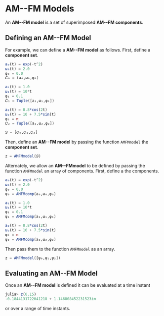 # AM--FM Models

An **AM--FM model** is a set of superimposed **AM--FM components**.

## Defining an AM--FM Model

For example, we can define a **AM--FM model** as follows. First, define a **component set**.
```julia codeSnippet
a₀(t) = exp(-t^2)
ω₀(t) = 2.0
φ₀ = 0.0
𝐶₀ = (a₀,ω₀,φ₀)

a₁(t) = 1.0
ω₁(t) = 10*t
φ₁ = 0.1
𝐶₁ = Tuple([a₁,ω₁,φ₁])

a₂(t) = 0.8*cos(2t)
ω₂(t) = 10 + 7.5*sin(t)
φ₂ = π
𝐶₂ = Tuple([a₂,ω₂,φ₂])

𝑆 = [𝐶₀,𝐶₁,𝐶₂]
```
Then, define an **AM--FM model** by passing the function `AMFMmodel` the **component set**.
```julia codeSnippet
z = AMFMmodel(𝑆)
```

Alternately, we allow an **AM--FMmodel**  to be defined by passing the function `AMFMmodel` an array of components. First, define a the components.
```julia codeSnippet
a₀(t) = exp(-t^2)
ω₀(t) = 2.0
φ₀ = 0.0
ψ₀ = AMFMcomp(a₀,ω₀,φ₀)

a₁(t) = 1.0
ω₁(t) = 10*t
φ₁ = 0.1
ψ₁ = AMFMcomp(a₁,ω₁,φ₁)

a₂(t) = 0.8*cos(2t)
ω₂(t) = 10 + 7.5*sin(t)
φ₂ = π
ψ₂ = AMFMcomp(a₂,ω₂,φ₂)
```
Then pass them to the function `AMFMmodel` as an array.
```julia codeSnippet
z = AMFMmodel([ψ₀,ψ₁,ψ₂])
```


## Evaluating an AM--FM Model

Once an  **AM--FM model** is defined it can be evaluated at a time instant
```julia codeSnippet
julia> z(0.15)
-0.1844131722041218 + 1.146808452231523im
```
or over a range of time instants.
